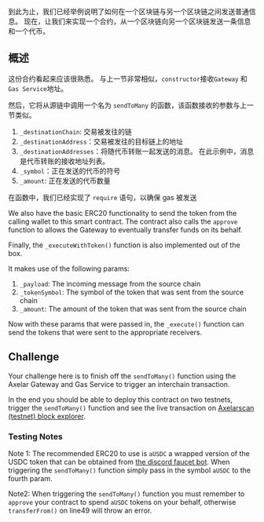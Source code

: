 到此为止，我们已经举例说明了如何在一个区块链与另一个区块链之间发送普通信息。 现在，让我们来实现一个合约，从一个区块链向另一个区块链发送一条信息和一个代币。

## 概述

这份合约看起来应该很熟悉。 与上一节非常相似，`constructor`接收`Gateway` 和 `Gas Service`地址。

然后，它将从源链中调用一个名为 `sendToMany` 的函数，该函数接收的参数与上一节类似。

1. `_destinationChain`: 交易被发往的链
2. `_destinationAddress`：交易被发往的目标链上的地址
3. `_destinationAddresses`：将随代币转账一起发送的消息。 在此示例中，消息是代币转账的接收地址列表。
4. `_symbol`：正在发送的代币的符号
5. `_amount`: 正在发送的代币数量

在函数中，我们已经实现了 `require` 语句，以确保 gas 被发送

We also have the basic ERC20 functionality to send the token from the calling wallet to this smart contract. The contract also calls the `approve` function to allows the Gateway to eventually transfer funds on its behalf.

Finally, the `_executeWithToken()` function is also implemented out of the box.

It makes use of the following params:

1. `_payload`: The incoming message from the source chain
2. `_tokenSymbol`: The symbol of the token that was sent from the source chain
3. `_amount`: The amount of the token that was sent from the source chain

Now with these params that were passed in, the `_execute()` function can send the tokens that were sent to the appropriate receivers.

## Challenge

Your challenge here is to finish off the `sendToMany()` function using the Axelar Gateway and Gas Service to trigger an interchain transaction.

In the end you should be able to deploy this contract on two testnets, trigger the `sendToMany()` function and see the live transaction on <a href="https://testnet.axelarscan.io" target="_blank">Axelarscan (testnet) block explorer</a>.

### Testing Notes

Note 1: The recommended ERC20 to use is `aUSDC` a wrapped version of the USDC token that can be obtained from <a href= "https://docs.axelar.dev/resources/rpc/resources" target="_blank">the discord faucet bot</a>. When triggering the `sendToMany()` function simply pass in the symbol `aUSDC` to the fourth param.

Note2: When triggering the `sendToMany()` function you must remember to `approve` your contract to spend `aUSDC` tokens on your behalf, otherwise `transferFrom()` on line49 will throw an error.

